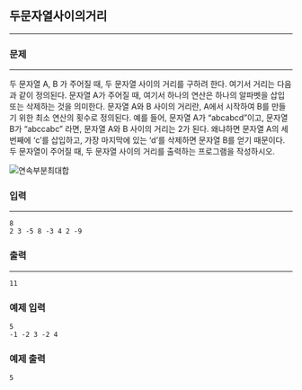 ## 두문자열사이의거리
***
### 문제
***
두 문자열 A, B 가 주어질 때, 두 문자열 사이의 거리를 구하려 한다. 여기서 거리는 다음과 같이 정의된다. 문자열 A가 주어질 때, 여기서 하나의 연산은 하나의 알파벳을 삽입 또는 삭제하는 것을 의미한다. 문자열 A와 B 사이의 거리란, A에서 시작하여 B를 만들기 위한 최소 연산의 횟수로 정의된다. 예를 들어, 문자열 A가 “abcabcd”이고, 문자열 B가 “abccabc” 라면, 문자열 A와 B 사이의 거리는 2가 된다. 왜냐하면 문자열 A의 세 번째에 ‘c’를 삽입하고, 가장 마지막에 있는 ‘d’를 삭제하면 문자열 B를 얻기 때문이다. 두 문자열이 주어질 때, 두 문자열 사이의 거리를 출력하는 프로그램을 작성하시오.

![연속부분최대합](https://user-images.githubusercontent.com/12872904/57273079-6797fb00-70d1-11e9-8ec7-721a674dd8cd.png)


### 입력
***
```
8
2 3 -5 8 -3 4 2 -9

```
### 출력
***
```
11
```
### 예제 입력
```
5
-1 -2 3 -2 4
```
### 예제 출력
```
5
```
